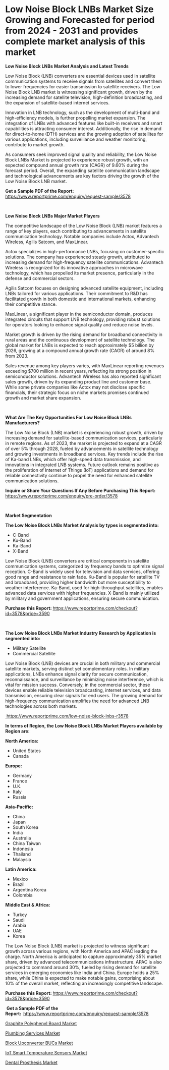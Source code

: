 <p><h1>Low Noise Block LNBs Market Size Growing and Forecasted for period from 2024 - 2031 and provides complete market analysis of this market</h1></p><p><strong>Low Noise Block LNBs Market Analysis and Latest Trends</strong></p>
<p><p>Low Noise Block (LNB) converters are essential devices used in satellite communication systems to receive signals from satellites and convert them to lower frequencies for easier transmission to satellite receivers. The Low Noise Block LNB market is witnessing significant growth, driven by the increasing demand for satellite television, high-definition broadcasting, and the expansion of satellite-based internet services. </p><p>Innovation in LNB technology, such as the development of multi-band and high-efficiency models, is further propelling market expansion. The integration of LNBs with advanced features like built-in receivers and smart capabilities is attracting consumer interest. Additionally, the rise in demand for direct-to-home (DTH) services and the growing adoption of satellites for various applications, including surveillance and weather monitoring, contribute to market growth. </p><p>As consumers seek improved signal quality and reliability, the Low Noise Block LNBs Market is projected to experience robust growth, with an expected compound annual growth rate (CAGR) of 9.60% during the forecast period. Overall, the expanding satellite communication landscape and technological advancements are key factors driving the growth of the Low Noise Block LNB market.</p></p>
<p><strong>Get a Sample PDF of the Report:&nbsp;</strong> <a href="https://www.reportprime.com/enquiry/request-sample/3578">https://www.reportprime.com/enquiry/request-sample/3578</a></p>
<p>&nbsp;</p>
<p><strong>Low Noise Block LNBs Major Market Players</strong></p>
<p><p>The competitive landscape of the Low Noise Block (LNB) market features a range of key players, each contributing to advancements in satellite communication technology. Notable companies include Actox, Advantech Wireless, Agilis Satcom, and MaxLinear. </p><p>Actox specializes in high-performance LNBs, focusing on customer-specific solutions. The company has experienced steady growth, attributed to increasing demand for high-frequency satellite communications. Advantech Wireless is recognized for its innovative approaches in microwave technology, which has propelled its market presence, particularly in the defense and commercial sectors.</p><p>Agilis Satcom focuses on designing advanced satellite equipment, including LNBs tailored for various applications. Their commitment to R&D has facilitated growth in both domestic and international markets, enhancing their competitive stance. </p><p>MaxLinear, a significant player in the semiconductor domain, produces integrated circuits that support LNB technology, providing robust solutions for operators looking to enhance signal quality and reduce noise levels.</p><p>Market growth is driven by the rising demand for broadband connectivity in rural areas and the continuous development of satellite technology. The global market for LNBs is expected to reach approximately $5 billion by 2026, growing at a compound annual growth rate (CAGR) of around 8% from 2023.</p><p>Sales revenue among key players varies, with MaxLinear reporting revenues exceeding $700 million in recent years, reflecting its strong position in semiconductor solutions. Advantech Wireless has also reported significant sales growth, driven by its expanding product line and customer base. While some private companies like Actox may not disclose specific financials, their strategic focus on niche markets promises continued growth and market share expansion.</p></p>
<p>&nbsp;</p>
<p><strong>What Are The Key Opportunities For Low Noise Block LNBs Manufacturers?</strong></p>
<p><p>The Low Noise Block (LNB) market is experiencing robust growth, driven by increasing demand for satellite-based communication services, particularly in remote regions. As of 2023, the market is projected to expand at a CAGR of over 5% through 2028, fueled by advancements in satellite technology and growing investments in broadband services. Key trends include the rise of Ka-band LNBs, which offer high-speed data transmission, and innovations in integrated LNB systems. Future outlook remains positive as the proliferation of Internet of Things (IoT) applications and demand for reliable connectivity continue to propel the need for enhanced satellite communication solutions.</p></p>
<p><strong>Inquire or Share Your Questions If Any Before Purchasing This Report:</strong> <a href="https://www.reportprime.com/enquiry/pre-order/3578">https://www.reportprime.com/enquiry/pre-order/3578</a></p>
<p>&nbsp;</p>
<p><strong>Market Segmentation</strong></p>
<p><strong>The Low Noise Block LNBs Market Analysis by types is segmented into:</strong></p>
<p><ul><li>C-Band</li><li>Ku-Band</li><li>Ka-Band</li><li>X-Band</li></ul></p>
<p><p>Low Noise Block (LNB) converters are critical components in satellite communication systems, categorized by frequency bands to optimize signal reception. C-Band is widely used for television and data services, offering good range and resistance to rain fade. Ku-Band is popular for satellite TV and broadband, providing higher bandwidth but more susceptibility to weather interference. Ka-Band, used for high-throughput satellites, enables advanced data services with higher frequencies. X-Band is mainly utilized by military and government applications, ensuring secure communication.</p></p>
<p><strong>Purchase this Report:&nbsp;</strong><a href="https://www.reportprime.com/checkout?id=3578&price=3590">https://www.reportprime.com/checkout?id=3578&price=3590</a></p>
<p>&nbsp;</p>
<p><strong>The Low Noise Block LNBs Market Industry Research by Application is segmented into:</strong></p>
<p><ul><li>Military Satellite</li><li>Commercial Satellite</li></ul></p>
<p><p>Low Noise Block (LNB) devices are crucial in both military and commercial satellite markets, serving distinct yet complementary roles. In military applications, LNBs enhance signal clarity for secure communication, reconnaissance, and surveillance by minimizing noise interference, which is vital for mission success. Conversely, in the commercial sector, these devices enable reliable television broadcasting, internet services, and data transmission, ensuring clear signals for end users. The growing demand for high-frequency communication amplifies the need for advanced LNB technologies across both markets.</p></p>
<p><a href="https://www.reportprime.com/low-noise-block-lnbs-r3578">&nbsp;https://www.reportprime.com/low-noise-block-lnbs-r3578</a></p>
<p><strong>In terms of Region, the Low Noise Block LNBs Market Players available by Region are:</strong></p>
<p>
    <p> <strong> North America: </strong>
        <ul>
            <li>United States</li>
            <li>Canada</li>
        </ul>
        </p> 
    <p> <strong> Europe: </strong>
        <ul>
            <li>Germany</li>
            <li>France</li>
            <li>U.K.</li>
            <li>Italy</li>
            <li>Russia</li>
        </ul>
        </p> 
    <p> <strong> Asia-Pacific: </strong>
        <ul>
            <li>China</li>
            <li>Japan</li>
            <li>South Korea</li>
            <li>India</li>
            <li>Australia</li>
            <li>China Taiwan</li>
            <li>Indonesia</li>
            <li>Thailand</li>
            <li>Malaysia</li>
        </ul>
        </p> 
    <p> <strong> Latin America: </strong>
        <ul>
            <li>Mexico</li>
            <li>Brazil</li>
            <li>Argentina Korea</li>
            <li>Colombia</li>
        </ul>
        </p> 
    <p> <strong> Middle East & Africa: </strong>
        <ul>
            <li>Turkey</li>
            <li>Saudi</li>
            <li>Arabia</li>
            <li>UAE</li>
            <li>Korea</li>
        </ul>
    </p>
    </p>
<p><p>The Low Noise Block (LNB) market is projected to witness significant growth across various regions, with North America and APAC leading the charge. North America is anticipated to capture approximately 35% market share, driven by advanced telecommunications infrastructure. APAC is also projected to command around 30%, fueled by rising demand for satellite services in emerging economies like India and China. Europe holds a 25% share, while China is expected to make notable gains, comprising about 10% of the overall market, reflecting an increasingly competitive landscape.</p></p>
<p><strong>Purchase this Report: </strong><a href="https://www.reportprime.com/checkout?id=3578&price=3590">https://www.reportprime.com/checkout?id=3578&price=3590</a></p>
<p>&nbsp;<strong>Get a Sample PDF of the Report:&nbsp;&nbsp;</strong><a href="https://www.reportprime.com/enquiry/request-sample/3578">https://www.reportprime.com/enquiry/request-sample/3578</a></p>
<p><strong></strong></p>
<p><p><a href="https://issuu.com/reportprime-2/docs/graphite-polyphenyl-board-market-si_d17b740a3436ce">Graphite Polyphenyl Board Market</a></p><p><a href="https://www.linkedin.com/pulse/global-plumbing-services-market-share-growth-opportunities-75byf?trackingId=SgHHBMclStqciF6AeTSByQ%3D%3D">Plumbing Services Market</a></p><p><a href="https://github.com/arionmp/Market-Research-Report-List-5/blob/main/block-upconverter-bucs-market.md">Block Upconverter BUCs Market</a></p><p><a href="https://github.com/RoseBoyd475/Market-Research-Report-List-1/blob/main/iot-smart-temperature-sensors-market.md">IoT Smart Temperature Sensors Market</a></p><p><a href="https://www.linkedin.com/pulse/global-dental-prosthesis-market-opportunities-forecast-period-tb6ze?trackingId=LyfBPVFNTBWzl1VRmKVjGA%3D%3D">Dental Prosthesis Market</a></p></p>